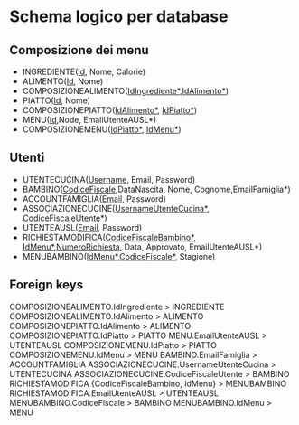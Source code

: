 # Schema logico per database
## Composizione dei menu
- INGREDIENTE(<ins>Id</ins>, Nome, Calorie)
- ALIMENTO(<ins>Id</ins>, Nome)
- COMPOSIZIONEALIMENTO(<ins>IdIngrediente*</ins>,<ins>IdAlimento*</ins>)
- PIATTO(<ins>Id</ins>, Nome)
- COMPOSIZIONEPIATTO(<ins>IdAlimento*</ins>, <ins>IdPiatto*</ins>)
- MENU(<ins>Id</ins>,Node, EmailUtenteAUSL*)
- COMPOSIZIONEMENU(<ins>IdPiatto*</ins>, <ins>IdMenu*</ins>)

## Utenti
- UTENTECUCINA(<ins>Username</ins>, Email, Password)
- BAMBINO(<ins>CodiceFiscale</ins>,DataNascita, Nome, Cognome,EmailFamiglia*)
- ACCOUNTFAMIGLIA(<ins>Email</ins>, Password)
- ASSOCIAZIONECUCINE(<ins>UsernameUtenteCucina*</ins>, <ins>CodiceFiscaleUtente*</ins>)
- UTENTEAUSL(<ins>Email</ins>, Password)
- RICHIESTAMODIFICA(<ins>CodiceFiscaleBambino*</ins>, <ins>IdMenu*</ins>,<ins>NumeroRichiesta</ins>, Data, Approvato, EmailUtenteAUSL*)
- MENUBAMBINO(<ins>IdMenu*</ins>,<ins>CodiceFiscale*</ins>, Stagione)

## Foreign keys
COMPOSIZIONEALIMENTO.IdIngrediente > INGREDIENTE
COMPOSIZIONEALIMENTO.IdAlimento > ALIMENTO
COMPOSIZIONEPIATTO.IdAlimento > ALIMENTO
COMPOSIZIONEPIATTO.IdPiatto > PIATTO
MENU.EmailUtenteAUSL > UTENTEAUSL
COMPOSIZIONEMENU.IdPiatto > PIATTO
COMPOSIZIONEMENU.IdMenu > MENU
BAMBINO.EmailFamiglia > ACCOUNTFAMIGLIA
ASSOCIAZIONECUCINE.UsernameUtenteCucina > UTENTECUCINA
ASSOCIAZIONECUCINE.CodiceFiscaleUtente > BAMBINO
RICHIESTAMODIFICA {CodiceFiscaleBambino, IdMenu} > MENUBAMBINO
RICHIESTAMODIFICA.EmailUtenteAUSL > UTENTEAUSL
MENUBAMBINO.CodiceFiscale > BAMBINO
MENUBAMBINO.IdMenu > MENU